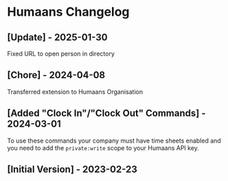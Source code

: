 # Humaans Changelog

## [Update] - 2025-01-30

Fixed URL to open person in directory

## [Chore] - 2024-04-08

Transferred extension to Humaans Organisation

## [Added "Clock In"/"Clock Out" Commands] - 2024-03-01

To use these commands your company must have time sheets enabled and you need to add the `private:write` scope to your Humaans API key.

## [Initial Version] - 2023-02-23
